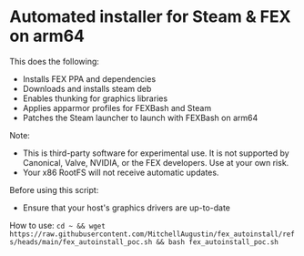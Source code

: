 # Automated installer for Steam & FEX on arm64

This does the following:
- Installs FEX PPA and dependencies
- Downloads and installs steam deb
- Enables thunking for graphics libraries
- Applies apparmor profiles for FEXBash and Steam
- Patches the Steam launcher to launch with FEXBash on arm64

Note:
- This is third-party software for experimental use. It is not supported by Canonical, Valve, NVIDIA, or the FEX developers. Use at your own risk.
- Your x86 RootFS will not receive automatic updates.

Before using this script:
- Ensure that your host's graphics drivers are up-to-date

How to use:
`cd ~ && wget https://raw.githubusercontent.com/MitchellAugustin/fex_autoinstall/refs/heads/main/fex_autoinstall_poc.sh && bash fex_autoinstall_poc.sh`
